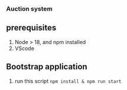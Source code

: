 ### Auction system
## prerequisites

1. Node > 18, and npm installed
2. VScode

## Bootstrap application

1. run this script ```npm install & npm run start```
